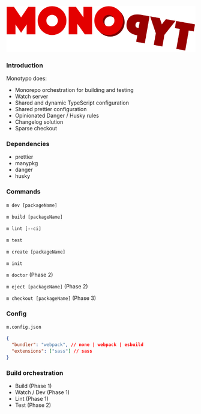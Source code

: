 <p align="center">
  <img src="./assets/logo.svg">
</p>

### Introduction

Monotypo does:
- Monorepo orchestration for building and testing
- Watch server
- Shared and dynamic TypeScript configuration
- Shared prettier configuration
- Opinionated Danger / Husky rules
- Changelog solution
- Sparse checkout

### Dependencies

- prettier
- manypkg
- danger
- husky

### Commands

`m dev [packageName]`

`m build [packageName]`

`m lint [--ci]`

`m test`

`m create [packageName]`

`m init`

`m doctor` (Phase 2)

`m eject [packageName]` (Phase 2)

`m checkout [packageName]` (Phase 3) 

### Config

`m.config.json`

```json
{
  "bundler": "webpack", // none | webpack | esbuild
  "extensions": ["sass"] // sass
}
```

### Build orchestration

- Build (Phase 1)
- Watch / Dev (Phase 1)
- Lint (Phase 1)
- Test (Phase 2)
